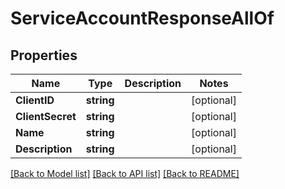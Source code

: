 # ServiceAccountResponseAllOf

## Properties

Name | Type | Description | Notes
------------ | ------------- | ------------- | -------------
**ClientID** | **string** |  | [optional] 
**ClientSecret** | **string** |  | [optional] 
**Name** | **string** |  | [optional] 
**Description** | **string** |  | [optional] 

[[Back to Model list]](../README.md#documentation-for-models) [[Back to API list]](../README.md#documentation-for-api-endpoints) [[Back to README]](../README.md)


